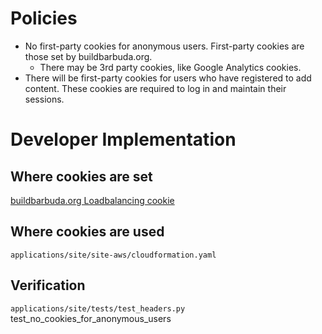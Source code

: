Policies
===

* No first-party cookies for anonymous users. First-party cookies are those set by buildbarbuda.org.
    * There may be 3rd party cookies, like Google Analytics cookies.
* There will be first-party cookies for users who have registered to add content. These cookies are required to log in and maintain their sessions.

Developer Implementation
===

Where cookies are set
---

[buildbarbuda.org Loadbalancing cookie](../filesystem/var/www/html/sites/all/modules/loadbalancing_cookie/loadbalancing_cookie.module)

Where cookies are used
---

`applications/site/site-aws/cloudformation.yaml`

Verification
---

`applications/site/tests/test_headers.py` test_no_cookies_for_anonymous_users
